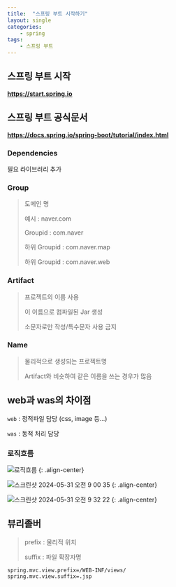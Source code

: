 ```yaml
---
title:  "스프링 부트 시작하기"
layout: single
categories:
    - spring
tags:
    - 스프링 부트
---
```


## 스프링 부트 시작
**https://start.spring.io**

## 스프링 부트 공식문서
**https://docs.spring.io/spring-boot/tutorial/index.html**

### Dependencies
필요 라이브러리 추가

### Group
> 도메인 명
>
> 예시 : naver.com
> 
> Groupid : com.naver
>
> 하위 Groupid : com.naver.map
>
> 하위 Groupid : com.naver.web

### Artifact
> 프로젝트의 이름 사용
>
> 이 이름으로 컴파일된  Jar 생성
>
> 소문자로만 작성/특수문자 사용 금지

### Name
> 물리적으로 생성되는 프로젝트명
>
> Artifact와 비슷하여 같은 이름을 쓰는 경우가 많음

## web과 was의 차이점
`web` : 정적파일 담당 (css, image 등...)

`was` : 동적 처리 담당

### 로직흐름
![로직흐름](https://github.com/kimhyunso/kimhyunso.github.io/assets/87798982/796fd939-5e29-422c-8568-dceb9bc83bff)
{: .align-center}





![스크린샷 2024-05-31 오전 9 00 35](https://github.com/kimhyunso/kimhyunso.github.io/assets/87798982/ce7d2768-8bbf-4bdb-983b-aa103b48b5d6)
{: .align-center}

![스크린샷 2024-05-31 오전 9 32 22](https://github.com/kimhyunso/kimhyunso.github.io/assets/87798982/2b4c70a2-b675-4da3-a9f2-278e6a9ffb14)
{: .align-center}

## 뷰리졸버
> prefix : 물리적 위치
>
> suffix : 파일 확장자명

```properties
spring.mvc.view.prefix=/WEB-INF/views/
spring.mvc.view.suffix=.jsp
```





